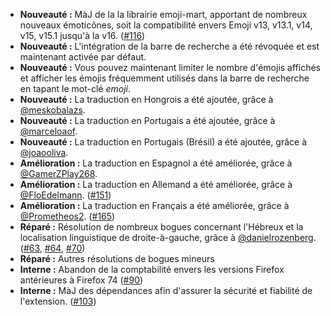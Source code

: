* **Nouveauté :** MàJ de la la librairie emoji-mart, apportant de nombreux nouveaux émoticônes, soit la compatibilité envers Emoji v13, v13.1, v14, v15, v15.1 jusqu'à la v16. ([#116](https://github.com/rugk/awesome-emoji-picker/issues/116))
* **Nouveauté :** L'intégration de la barre de recherche a été révoquée et est maintenant activée par défaut.
* **Nouveauté :** Vous pouvez maintenant limiter le nombre d'émojis affichés et afficher les émojis fréquemment utilisés dans la barre de recherche en tapant le mot-clé *emoji*.
* **Nouveauté :** La traduction en Hongrois a été ajoutée, grâce à [@meskobalazs](https://github.com/meskobalazs).
* **Nouveauté :** La traduction en Portugais a été ajoutée, grâce à [@marceloaof](https://github.com/marceloaof).
* **Nouveauté :** La traduction en Portugais (Brésil) a été ajoutée, grâce à [@joaooliva](https://github.com/joaooliva).
* **Amélioration :** La traduction en Espagnol a été améliorée, grâce à [@GamerZPlay268](https://github.com/GamerZPlay268).
* **Amélioration :** La traduction en Allemand a été améliorée, grâce à [@FloEdelmann](https://github.com/FloEdelmann). ([#151](https://github.com/rugk/awesome-emoji-picker/pull/151))
* **Amélioration :** La traduction en Français a été améliorée, grâce à [@Prometheos2](https://github.com/Prometheos2). ([#165](https://github.com/rugk/awesome-emoji-picker/pull/165))
* **Réparé :** Résolution de nombreux bogues concernant l'Hébreux et la localisation linguistique de droite-à-gauche, grâce à [@danielrozenberg](https://github.com/danielrozenberg). ([#63](https://github.com/rugk/awesome-emoji-picker/issues/63), [#64](https://github.com/rugk/awesome-emoji-picker/issues/64), [#70](https://github.com/rugk/awesome-emoji-picker/issues/70))
* **Réparé :** Autres résolutions de bogues mineurs
* **Interne :** Abandon de la comptabilité envers les versions Firefox antérieures à Firefox 74 ([#90](https://github.com/rugk/awesome-emoji-picker/issues/90))
* **Interne :** MàJ des dépendances afin d'assurer la sécurité et fiabilité de l'extension. ([#103](https://github.com/rugk/awesome-emoji-picker/issues/103))
